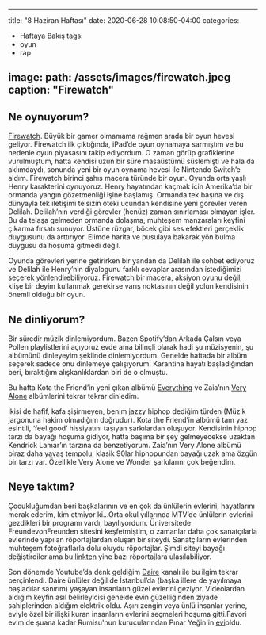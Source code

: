 
---
title: "8 Haziran Haftası"
date: 2020-06-28 10:08:50-04:00
categories:
  - Haftaya Bakış
tags:
  - oyun
  - rap
  
image: 
  path: /assets/images/firewatch.jpeg 
  caption: "Firewatch"
---

## Ne oynuyorum?
[Firewatch](https://www.firewatchgame.com). Büyük bir gamer olmamama rağmen arada bir oyun hevesi geliyor. Firewatch ilk çıktığında, iPad’de oyun oynamaya sarmıştım ve bu nedenle oyun piyasasını takip ediyordum. O zaman görüp grafiklerine vurulmuştum, hatta kendisi uzun bir süre masaüstümü süslemişti ve hala da aklımdaydı, sonunda yeni bir oyun oynama hevesi ile Nintendo Switch’e aldım. Firewatch birinci şahıs macera türünde bir oyun. Oyunda orta yaşlı Henry karakterini oynuyoruz. Henry hayatından kaçmak için Amerika’da bir ormanda yangın gözetmenliği işine başlamış. Ormanda tek başına ve dış dünyayla tek iletişimi telsizin öteki ucundan kendisine yeni görevler veren Delilah. Delilah’nın verdiği görevler (henüz) zaman sınırlaması olmayan işler. Bu da telaşa gelmeden ormanda dolaşma, muhteşem manzaraları keyfini çıkarma fırsatı sunuyor. Üstüne rüzgar, böcek gibi ses efektleri gerçeklik duygusunu da arttırıyor. Elimde harita ve pusulaya bakarak yön bulma duygusu da hoşuma gitmedi değil.

Oyunda görevleri yerine getirirken bir yandan da Delilah ile sohbet ediyoruz ve Delilah ile Henry’nin diyalogunu farklı cevaplar arasından istediğimizi seçerek yönlendirebiliyoruz. Firewatch bir macera, aksiyon oyunu değil, klişe bir deyim kullanmak gerekirse varış noktasının değil yolun kendisinin önemli olduğu bir oyun. 

## Ne dinliyorum?
Bir süredir müzik dinlemiyordum. Bazen Spotify’dan Arkada Çalsın veya Pollen playlistlerini açıyoruz evde ama bilinçli olarak hadi şu müzisyenin, şu albümünü dinleyeyim şeklinde dinlemiyordum. Genelde haftada bir albüm seçerek sadece onu dinlemeye çalışıyorum. Karantina hayatı başladığından beri, bıraktığım alışkanlıklardan biri de o olmuştu. 

Bu hafta Kota the Friend’in yeni çıkan albümü [Everything](https://open.spotify.com/album/0cMxALtiABnT1kIuA1wgsQ?si=U74kXfz3Q7C8hxBUcmm0Dg) ve Zaia’nın [Very Alone](https://open.spotify.com/album/3MFv8OuVq7MKHRMoAKwFjK?si=vhbBTaaMR-q37SmIixuXZQ) albümlerini tekrar tekrar dinledim. 

İkisi de hafif, kafa şişirmeyen, benim jazzy hiphop dediğim türden (Müzik jargonuna hakim olmadığım doğrudur). Kota the Friend’in albümü tam yaz esintili, ‘feel good’ hissiyatını taşıyan şarkılardan oluşuyor. Kendisinin hiphop tarzı da bayağı hoşuma gidiyor, hatta başıma bir şey gelmeyecekse uzaktan Kendrick Lamar’ın tarzına da benzetiyorum. Zaia’nın Very Alone albümü biraz daha yavaş tempolu, klasik 90lar hiphopundan bayağı uzak ama özgün bir tarzı var. Özellikle Very Alone ve Wonder şarkılarını çok beğendim. 

## Neye taktım?
Çocukluğumdan beri başkalarının ve en çok da ünlülerin evlerini, hayatlarını merak ederim, kim etmiyor ki...Orta okul yıllarında MTV’de ünlülerin evlerini gezdikleri bir programı vardı, bayılıyordum. Üniversitede FreundevonFreunden sitesini keşfetmiştim, o zamanlar daha çok sanatçılarla evlerinde yapılan röportajlardan oluşan bir siteydi. Sanatçıların evlerinden muhteşem fotoğraflarla dolu oluydu röportajlar. Şimdi siteyi bayağı değiştirdiler ama bu [linkten](https://www.freundevonfreunden.com/home-stories/) yine bazı röportajlara ulaşılabiliyor.

Son dönemde Youtube’da denk geldiğim [Daire](https://www.youtube.com/channel/UCQAHhPvAPfOtxWI6g7QJNUA) kanalı ile bu ilgim tekrar perçinlendi. Daire ünlüler değil de İstanbul’da (başka illere de yayılmaya başladılar sanırım) yaşayan insanların güzel evlerini geziyor. Videolardan aldığım keyfin asıl belirleyicisi genelde evin güzelliğinden ziyade sahiplerinden aldığım elektrik oldu. Aşırı zengin veya ünlü insanlar yerine, eviyle özel bir ilişki kuran insanların evlerini seçmeleri hoşuma gitti.Favori evim de şuana kadar Rumisu'nun kurucularından Pınar Yeğin'in [evi](https://youtu.be/on2EItTOWP8)oldu.
